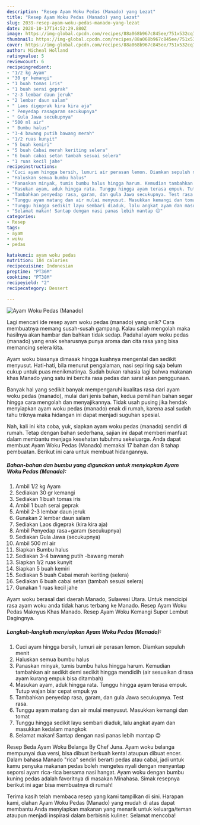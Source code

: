 ```yaml
---
description: "Resep Ayam Woku Pedas (Manado) yang Lezat"
title: "Resep Ayam Woku Pedas (Manado) yang Lezat"
slug: 2039-resep-ayam-woku-pedas-manado-yang-lezat
date: 2020-10-17T14:52:29.880Z
image: https://img-global.cpcdn.com/recipes/88a068b967c845ee/751x532cq70/ayam-woku-pedas-manado-foto-resep-utama.jpg
thumbnail: https://img-global.cpcdn.com/recipes/88a068b967c845ee/751x532cq70/ayam-woku-pedas-manado-foto-resep-utama.jpg
cover: https://img-global.cpcdn.com/recipes/88a068b967c845ee/751x532cq70/ayam-woku-pedas-manado-foto-resep-utama.jpg
author: Micheal Holland
ratingvalue: 5
reviewcount: 6
recipeingredient:
- "1/2 kg Ayam"
- "30 gr kemangi"
- "1 buah tomas iris"
- "1 buah serai geprak"
- "2-3 lembar daun jeruk"
- "2 lembar daun salam"
- " Laos digeprak kira kira aja"
- " Penyedap rasagaram secukupnya"
- " Gula Jawa secukupnya"
- "500 ml air"
- " Bumbu halus"
- "3-4 bawang putih bawang merah"
- "1/2 ruas kunyit"
- "5 buah kemiri"
- "5 buah Cabai merah keriting selera"
- "6 buah cabai setan tambah sesuai selera"
- "1 ruas kecil jahe"
recipeinstructions:
- "Cuci ayam hingga bersih, lumuri air perasan lemon. Diamkan sepuluh menit"
- "Haluskan semua bumbu halus"
- "Panaskan minyak, tumis bumbu halus hingga harum. Kemudian tambahkan air sedikit demi sedikit hingga mendidih (air sesuaikan dirasa ayam kurang empuk bisa ditambah)"
- "Masukan ayam, aduk hingga rata. Tunggu hingga ayam terasa empuk. Tutup wajan biar cepat empuk ya"
- "Tambahkan penyedap rasa, garam, dan gula Jawa secukupnya. Test rasa."
- "Tunggu ayam matang dan air mulai menyusut. Masukkan kemangi dan tomat"
- "Tunggu hingga sedikit layu sembari diaduk, lalu angkat ayam dan masukkan kedalam mangkok"
- "Selamat makan! Santap dengan nasi panas lebih mantap 😊"
categories:
- Resep
tags:
- ayam
- woku
- pedas

katakunci: ayam woku pedas 
nutrition: 184 calories
recipecuisine: Indonesian
preptime: "PT36M"
cooktime: "PT38M"
recipeyield: "2"
recipecategory: Dessert

---
```



![Ayam Woku Pedas (Manado)](https://img-global.cpcdn.com/recipes/88a068b967c845ee/751x532cq70/ayam-woku-pedas-manado-foto-resep-utama.jpg)

Lagi mencari ide resep ayam woku pedas (manado) yang unik? Cara membuatnya memang susah-susah gampang. Kalau salah mengolah maka hasilnya akan hambar dan bahkan tidak sedap. Padahal ayam woku pedas (manado) yang enak seharusnya punya aroma dan cita rasa yang bisa memancing selera kita.

Ayam woku biasanya dimasak hingga kuahnya mengental dan sedikit menyusut. Hati-hati, bila menurut pengalaman, nasi sepiring saja belum cukup untuk puas menikmatinya. Sudah bukan rahasia lagi bahwa makanan khas Manado yang satu ini bercita rasa pedas dan sarat akan penggunaan.

Banyak hal yang sedikit banyak mempengaruhi kualitas rasa dari ayam woku pedas (manado), mulai dari jenis bahan, kedua pemilihan bahan segar hingga cara mengolah dan menyajikannya. Tidak usah pusing jika hendak menyiapkan ayam woku pedas (manado) enak di rumah, karena asal sudah tahu triknya maka hidangan ini dapat menjadi suguhan spesial.


Nah, kali ini kita coba, yuk, siapkan ayam woku pedas (manado) sendiri di rumah. Tetap dengan bahan sederhana, sajian ini dapat memberi manfaat dalam membantu menjaga kesehatan tubuhmu sekeluarga. Anda dapat membuat Ayam Woku Pedas (Manado) memakai 17 bahan dan 8 tahap pembuatan. Berikut ini cara untuk membuat hidangannya.

<!--inarticleads1-->

##### Bahan-bahan dan bumbu yang digunakan untuk menyiapkan Ayam Woku Pedas (Manado):

1. Ambil 1/2 kg Ayam
1. Sediakan 30 gr kemangi
1. Sediakan 1 buah tomas iris
1. Ambil 1 buah serai geprak
1. Ambil 2-3 lembar daun jeruk
1. Gunakan 2 lembar daun salam
1. Sediakan  Laos digeprak (kira kira aja)
1. Ambil  Penyedap rasa+garam (secukupnya)
1. Sediakan  Gula Jawa (secukupnya)
1. Ambil 500 ml air
1. Siapkan  Bumbu halus
1. Sediakan 3-4 bawang putih -bawang merah
1. Siapkan 1/2 ruas kunyit
1. Siapkan 5 buah kemiri
1. Sediakan 5 buah Cabai merah keriting (selera)
1. Sediakan 6 buah cabai setan (tambah sesuai selera)
1. Gunakan 1 ruas kecil jahe


Ayam woku berasal dari daerah Manado, Sulawesi Utara. Untuk mencicipi rasa ayam woku anda tidak harus terbang ke Manado. Resep Ayam Woku Pedas Maknyus Khas Manado. Resep Ayam Woku Kemangi Super Lembut Dagingnya. 

<!--inarticleads2-->

##### Langkah-langkah menyiapkan Ayam Woku Pedas (Manado):

1. Cuci ayam hingga bersih, lumuri air perasan lemon. Diamkan sepuluh menit
1. Haluskan semua bumbu halus
1. Panaskan minyak, tumis bumbu halus hingga harum. Kemudian tambahkan air sedikit demi sedikit hingga mendidih (air sesuaikan dirasa ayam kurang empuk bisa ditambah)
1. Masukan ayam, aduk hingga rata. Tunggu hingga ayam terasa empuk. Tutup wajan biar cepat empuk ya
1. Tambahkan penyedap rasa, garam, dan gula Jawa secukupnya. Test rasa.
1. Tunggu ayam matang dan air mulai menyusut. Masukkan kemangi dan tomat
1. Tunggu hingga sedikit layu sembari diaduk, lalu angkat ayam dan masukkan kedalam mangkok
1. Selamat makan! Santap dengan nasi panas lebih mantap 😊


Resep Beda Ayam Woku Belanga By Chef Juna. Ayam woku belanga mempunyai dua versi, bisa dibuat berkuah kental ataupun dibuat encer. Dalam bahasa Manado &#34;rica&#34; sendiri berarti pedas atau cabai, jadi untuk kamu penyuka makanan pedas boleh mengetes nyali dengan menyantap seporsi ayam rica-rica bersama nasi hangat. Ayam woku dengan bumbu kuning pedas adalah favoritnya di masakan Minahasa. Simak resepnya berikut ini agar bisa membuatnya di rumah! 

Terima kasih telah membaca resep yang kami tampilkan di sini. Harapan kami, olahan Ayam Woku Pedas (Manado) yang mudah di atas dapat membantu Anda menyiapkan makanan yang menarik untuk keluarga/teman ataupun menjadi inspirasi dalam berbisnis kuliner. Selamat mencoba!
